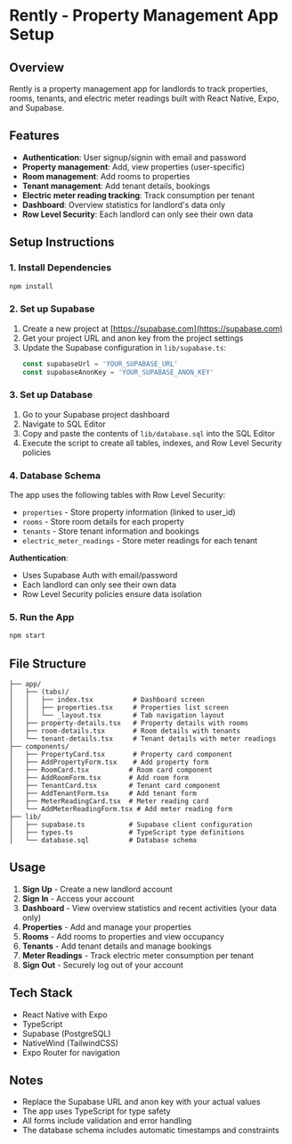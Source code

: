 # Rently - Property Management App Setup

## Overview
Rently is a property management app for landlords to track properties, rooms, tenants, and electric meter readings built with React Native, Expo, and Supabase.

## Features
- **Authentication**: User signup/signin with email and password
- **Property management**: Add, view properties (user-specific)
- **Room management**: Add rooms to properties
- **Tenant management**: Add tenant details, bookings
- **Electric meter reading tracking**: Track consumption per tenant
- **Dashboard**: Overview statistics for landlord's data only
- **Row Level Security**: Each landlord can only see their own data

## Setup Instructions

### 1. Install Dependencies
```bash
npm install
```

### 2. Set up Supabase
1. Create a new project at [https://supabase.com](https://supabase.com)
2. Get your project URL and anon key from the project settings
3. Update the Supabase configuration in `lib/supabase.ts`:
   ```typescript
   const supabaseUrl = 'YOUR_SUPABASE_URL'
   const supabaseAnonKey = 'YOUR_SUPABASE_ANON_KEY'
   ```

### 3. Set up Database
1. Go to your Supabase project dashboard
2. Navigate to SQL Editor
3. Copy and paste the contents of `lib/database.sql` into the SQL Editor
4. Execute the script to create all tables, indexes, and Row Level Security policies

### 4. Database Schema
The app uses the following tables with Row Level Security:
- `properties` - Store property information (linked to user_id)
- `rooms` - Store room details for each property
- `tenants` - Store tenant information and bookings
- `electric_meter_readings` - Store meter readings for each tenant

**Authentication**:
- Uses Supabase Auth with email/password
- Each landlord can only see their own data
- Row Level Security policies ensure data isolation

### 5. Run the App
```bash
npm start
```

## File Structure
```
├── app/
│   ├── (tabs)/
│   │   ├── index.tsx          # Dashboard screen
│   │   ├── properties.tsx     # Properties list screen
│   │   └── _layout.tsx        # Tab navigation layout
│   ├── property-details.tsx   # Property details with rooms
│   ├── room-details.tsx       # Room details with tenants
│   └── tenant-details.tsx     # Tenant details with meter readings
├── components/
│   ├── PropertyCard.tsx       # Property card component
│   ├── AddPropertyForm.tsx    # Add property form
│   ├── RoomCard.tsx          # Room card component
│   ├── AddRoomForm.tsx       # Add room form
│   ├── TenantCard.tsx        # Tenant card component
│   ├── AddTenantForm.tsx     # Add tenant form
│   ├── MeterReadingCard.tsx  # Meter reading card
│   └── AddMeterReadingForm.tsx # Add meter reading form
├── lib/
│   ├── supabase.ts           # Supabase client configuration
│   ├── types.ts              # TypeScript type definitions
│   └── database.sql          # Database schema
```

## Usage
1. **Sign Up** - Create a new landlord account
2. **Sign In** - Access your account
3. **Dashboard** - View overview statistics and recent activities (your data only)
4. **Properties** - Add and manage your properties
5. **Rooms** - Add rooms to properties and view occupancy
6. **Tenants** - Add tenant details and manage bookings
7. **Meter Readings** - Track electric meter consumption per tenant
8. **Sign Out** - Securely log out of your account

## Tech Stack
- React Native with Expo
- TypeScript
- Supabase (PostgreSQL)
- NativeWind (TailwindCSS)
- Expo Router for navigation

## Notes
- Replace the Supabase URL and anon key with your actual values
- The app uses TypeScript for type safety
- All forms include validation and error handling
- The database schema includes automatic timestamps and constraints